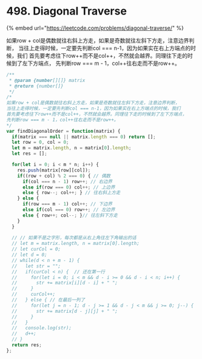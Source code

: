 # 498. Diagonal Traverse

{% embed url="https://leetcode.com/problems/diagonal-traverse/" %}

如果row + col是偶数就往右斜上方走，如果是奇数就往左斜下方走，注意边界判断， 当往上走得时候，一定要先判断col === n-1，因为如果实在右上方端点的时候，我们 首先要考虑往下row++而不是col++，不然就会越界。同理往下走的时候到了左下方端点， 先判断row === m - 1，col++往右走而不是row++。

```javascript
/**
 * @param {number[][]} matrix
 * @return {number[]}
 */
/*
如果row + col是偶数就往右斜上方走，如果是奇数就往左斜下方走，注意边界判断，
当往上走得时候，一定要先判断col === n-1，因为如果实在右上方端点的时候，我们
首先要考虑往下row++而不是col++，不然就会越界。同理往下走的时候到了左下方端点，
先判断row === m - 1，col++往右走而不是row++。
*/
var findDiagonalOrder = function(matrix) {
  if(matrix === null || matrix.length === 0) return [];
  let row = 0, col = 0;
  let m = matrix.length, n = matrix[0].length;
  let res = [];

  for(let i = 0; i < m * n; i++) {
    res.push(matrix[row][col]);
    if((row + col) % 2 === 0) { // 偶数
      if(col === n - 1) row++; // 右边界
      else if(row === 0) col++; // 上边界
      else { row--; col++; } // 往右斜上方走
    } else {
      if(row === m - 1) col++; // 下边界
      else if(col === 0) row++; // 左边界
      else { row++; col--; }// 往左斜下方走
    }
  }
  
  // // 如果不是之字形，每次都是从右上角往左下角输出的话
  // let m = matrix.length, n = matrix[0].length;
  // let curCol = 0;
  // let d = 0;
  // while(d < n + m - 1) {
  //   let str = "";
  //   if(curCol < n) {  // 还在第一行
  //     for(let i = 0; i < m && d - i >= 0 && d - i < n; i++) { 
  //       str += matrix[i][d - i] + " ";
  //     }
  //     curCol++;
  //   } else { // 在最后一列了
  //     for(let j = n - 1; d - j >= 1 && d - j < m && j >= 0; j--) { 
  //       str += matrix[d - j][j] + " ";        
  //     }
  //   }
  //   console.log(str);
  //   d++;
  // }
  return res;
};
```

